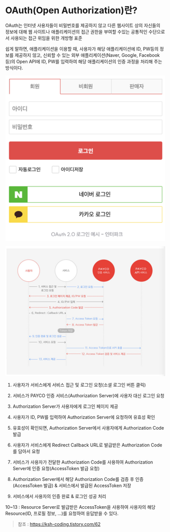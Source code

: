 # OAuth(Open Authorization)란?

OAuth는 인터넷 사용자들이 비밀번호를 제공하지 않고 다른 웹사이트 상의 자신들의 정보에 대해 웹 사이트나 애플리케이션의 접근 권한을 부여할 수있는 공통적인 수단으로서 사용되는 접근 위임을 위한 개방형 표준

쉽게 말하면, 애플리케이션을 이용할 때, 사용자가 해당 애플리케이션에 ID, PW등의 정보를 제공하지 않고, 신뢰할 수 있는 외부 애플리케이션(Naver, Google, Facebook 등)의 Open API에 ID, PW를 입력하여 해당 애플리케이션의 인증 과정을 처리해 주는 방식이다.

![alt text](OAuthImg/image1.png)

![alt text](OAuthImg/image2.png)


1. 사용자가 서비스에게 서비스 접근 및 로그인 요청(소셜 로그인 버튼 클릭)

2. 서비스가 PAYCO 인증 서비스(Authorization Server)에 사용자 대신 로그인 요청

3. Authorization Server가 사용자에게 로그인 페이지 제공

4. 사용자가 ID, PW를 입력하여 Authorization Server에 요청하여 유효성 확인

5. 유효성이 확인되면, Authorization Server에서 사용자에게 Authorization Code 발급

6. 사용자가 서비스에게 Redirect Callback URL로 발급받은 Authorization Code를 담아서 요청

7. 서비스가 사용자가 전달한 Authorization Code를 사용하여 Authorization Server에 인증 요청(AccessToken 발급 요청)

8. Authorization Server에서 해당 Authorization Code를 검증 후 인증(AccessToken 발급) & 서비스에서 발급된 AccessToken 저장

9. 서비스에서 사용자의 인증 완료 & 로그인 성공 처리

10~13 : Resource Server로 발급받은 AccessToken을 사용하여 사용자의 해당 Resource(ID, 프로필 정보, ...)를 요청하여 응답받을 수 있다.


> 참조 : https://ksh-coding.tistory.com/62
